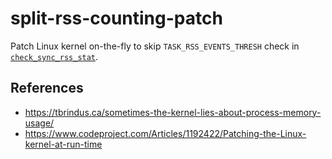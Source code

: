 # split-rss-counting-patch

Patch Linux kernel on-the-fly to skip `TASK_RSS_EVENTS_THRESH` check in [`check_sync_rss_stat`](https://elixir.bootlin.com/linux/v5.10/source/mm/memory.c#L192).

## References

- https://tbrindus.ca/sometimes-the-kernel-lies-about-process-memory-usage/
- https://www.codeproject.com/Articles/1192422/Patching-the-Linux-kernel-at-run-time

